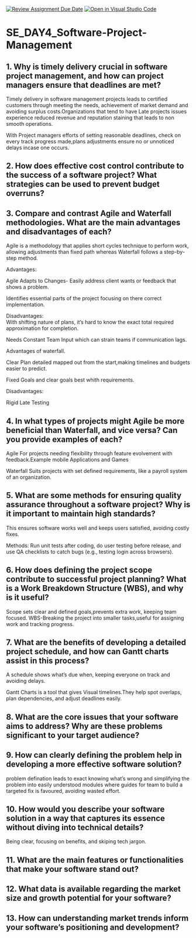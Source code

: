 [![Review Assignment Due Date](https://classroom.github.com/assets/deadline-readme-button-22041afd0340ce965d47ae6ef1cefeee28c7c493a6346c4f15d667ab976d596c.svg)](https://classroom.github.com/a/9pw6JKcu)
[![Open in Visual Studio Code](https://classroom.github.com/assets/open-in-vscode-2e0aaae1b6195c2367325f4f02e2d04e9abb55f0b24a779b69b11b9e10269abc.svg)](https://classroom.github.com/online_ide?assignment_repo_id=18580150&assignment_repo_type=AssignmentRepo)
# SE_DAY4_Software-Project-Management
## 1. Why is timely delivery crucial in software project management, and how can project managers ensure that deadlines are met?
Timely delivery in software management projects leads to certified customers through meeting the needs, achievement of market demand and avoiding surplus costs.Organizations that tend to have Late projects issues experience reduced  revenue and reputation staining that leads to non smooth operations.

With Project managers efforts of  setting reasonable deadlines, check  on every track progress made,plans adjustments ensure no or unnoticed delays incase one occurs.



## 2. How does effective cost control contribute to the success of a software project? What strategies can be used to prevent budget overruns?

## 3. Compare and contrast Agile and Waterfall methodologies. What are the main advantages and disadvantages of each?

Agile is a methodology that applies short cycles technique to perform work, allowing adjustments than fixed path whereas Waterfall follows a step-by-step method.

Advantages:  

Agile Adapts to Changes- Easily address client wants or feedback that shows a problem.

Identifies essential parts of the project focusing on there correct implementation.

Disadvantages:  
With shifting nature of plans, it’s hard to know the exact total required approximation for completion.  

Needs Constant Team Input which can strain teams if communication lags.

Advantages of waterfall.

Clear Plan detailed mapped out from the start,making timelines and budgets easier to predict.  

Fixed Goals and clear goals best whith requirements. 

Disadvantages:  

Rigid 
Late Testing






## 4. In what types of projects might Agile be more beneficial than Waterfall, and vice versa? Can you provide examples of each?
Agile
For projects needing flexibility through feature evolvement with feedback.Example mobile Applications and Games

Waterfall
Suits projects with set defined requirements, like a payroll system of an organization. 





## 5. What are some methods for ensuring quality assurance throughout a software project? Why is it important to maintain high standards?

This ensures software works well and keeps users satisfied, avoiding costly fixes.

Methods: Run unit tests after coding, do user testing before release, and use QA checklists to catch bugs (e.g., testing login across browsers).  





## 6. How does defining the project scope contribute to successful project planning? What is a Work Breakdown Structure (WBS), and why is it useful?

Scope sets clear and defined goals,prevents extra work, keeping team focused.
WBS-Breaking the project into smaller tasks,useful for assigning work and tracking progress.



## 7. What are the benefits of developing a detailed project schedule, and how can Gantt charts assist in this process?
A schedule shows what’s due when, keeping everyone on track and avoiding delays.

Gantt Charts is a tool that gives Visual timelines.They help spot overlaps, plan dependencies, and adjust deadlines easily.

## 8. What are the core issues that your software aims to address? Why are these problems significant to your target audience?

## 9. How can clearly defining the problem help in developing a more effective software solution?
problem defination leads to exact knowing  what’s wrong and simplifying the problem into easily understood modules where guides for team to build a targeted fix is favoured, avoiding wasted effort.  





## 10. How would you describe your software solution in a way that captures its essence without diving into technical details?
Being clear, focusing on benefits, and skiping tech jargon.

## 11. What are the main features or functionalities that make your software stand out?

## 12. What data is available regarding the market size and growth potential for your software?
## 13. How can understanding market trends inform your software’s positioning and development?
